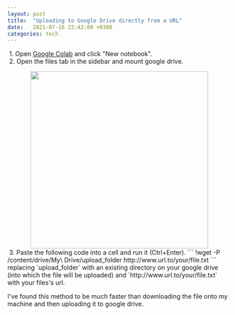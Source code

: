 ```yaml
---
layout: post
title:  "Uploading to Google Drive directly from a URL"
date:   2021-07-16 22:42:00 +0300
categories: tech
---
```


&nbsp;1. Open [Google Colab](https://colab.research.google.com/) and click "New notebook".  
&nbsp;2. Open the files tab in the sidebar and mount google drive.
<center>
<img src="{{site.baseurl}}/assets/img/driveupload/1.png" width="400px"/>
</center>
&nbsp;3. Paste the following code into a cell and run it (Ctrl+Enter).
```
!wget -P /content/drive/My\ Drive/upload_folder http://www.url.to/your/file.txt
```
replacing `upload_folder` with an existing directory on your google drive (into which the file will be uploaded) and `http://www.url.to/your/file.txt` with your files's url.  
   
I've found this method to be much faster than downloading the file onto my machine and then uploading it to google drive. 
